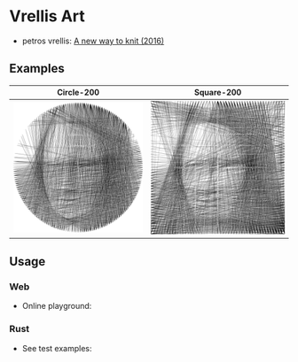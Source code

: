 Vrellis Art
===========

- petros vrellis: [A new way to knit (2016)](http://artof01.com/vrellis/works/knit.html)

## Examples

| Circle-200                            | Square-200                            |
| ------------------------------------- | ------------------------------------- |
| ![](.github/doc/mona-lisa-circle.svg) | ![](.github/doc/mona-lisa-square.svg) |





## Usage

### Web

- Online playground: 

### Rust

- See test examples:


